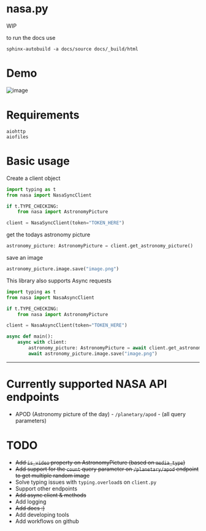 # nasa.py
WIP

to run the docs use 
```
sphinx-autobuild -a docs/source docs/_build/html
```

# Demo
![image](https://user-images.githubusercontent.com/100313469/207457548-06b74b8d-a95b-46a0-87fd-4a7103a5a2c6.png)

# Requirements
```
aiohttp
aiofiles
```

# Basic usage
Create a client object
```py
import typing as t
from nasa import NasaSyncClient

if t.TYPE_CHECKING:
    from nasa import AstronomyPicture

client = NasaSyncClient(token="TOKEN_HERE")
```
get the todays astronomy picture
```py
astronomy_picture: AstronomyPicture = client.get_astronomy_picture()
```
save an image
```py
astronomy_picture.image.save("image.png")
```

This library also supports Async requests
```py
import typing as t
from nasa import NasaAsyncClient

if t.TYPE_CHECKING:
    from nasa import AstronomyPicture

client = NasaAsyncClient(token="TOKEN_HERE")

async def main():
    async with client:
        astronomy_picture: AstronomyPicture = await client.get_astronomy_picture()
        await astronomy_picture.image.save("image.png")
```

---
# Currently supported NASA API endpoints
- APOD (Astronomy picture of the day) - `/planetary/apod` - (all query parameters)

# TODO
- ~~Add `is_video` property on AstronomyPicture (based on `media_type`)~~
- ~~Add support for the `count` query parameter on `/planetary/apod` endpoint to get multiple random image~~
- Solve typing issues with `typing.overload`s on `client.py`
- Support other endpoints
- ~~Add async client & methods~~
- Add logging
- ~~Add docs :)~~
- Add developing tools
- Add workflows on github
